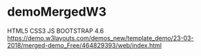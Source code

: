 # demoMergedW3
HTML5 CSS3 JS BOOTSTRAP 4.6
https://demo.w3layouts.com/demos_new/template_demo/23-03-2018/merged-demo_Free/464829393/web/index.html
